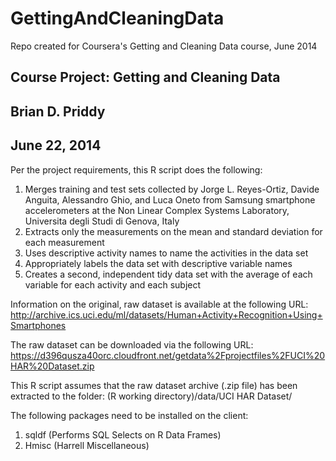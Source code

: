 GettingAndCleaningData
======================
Repo created for Coursera's Getting and Cleaning Data course, June 2014

Course Project: Getting and Cleaning Data
-----------------------------------------
Brian D. Priddy
---------------
June 22, 2014
------------- 
Per the project requirements, this R script does the following:
 1. Merges training and test sets collected by Jorge L. Reyes-Ortiz, Davide Anguita, 
    Alessandro Ghio, and Luca Oneto from Samsung smartphone accelerometers at the 
    Non Linear Complex Systems Laboratory, Universita degli Studi di Genova, Italy
 2. Extracts only the measurements on the mean and standard deviation for each 
    measurement
 3. Uses descriptive activity names to name the activities in the data set
 4. Appropriately labels the data set with descriptive variable names
 5. Creates a second, independent tidy data set with the average of each variable 
    for each activity and each subject

Information on the original, raw dataset is available at the following URL:
 http://archive.ics.uci.edu/ml/datasets/Human+Activity+Recognition+Using+Smartphones 
 
The raw dataset can be downloaded via the following URL:
 https://d396qusza40orc.cloudfront.net/getdata%2Fprojectfiles%2FUCI%20HAR%20Dataset.zip 
 
This R script assumes that the raw dataset archive (.zip file) has been extracted to the folder:
 (R working directory)/data/UCI HAR Dataset/
  
The following packages need to be installed on the client: 
1. sqldf (Performs SQL Selects on R Data Frames) 
2. Hmisc (Harrell Miscellaneous)

